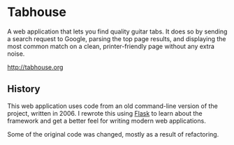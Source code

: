 Tabhouse
========

A web application that lets you find quality guitar tabs. It does so by sending
a search request to Google, parsing the top page results, and displaying the
most common match on a clean, printer-friendly page without any extra noise.

http://tabhouse.org


History
-------

This web application uses code from an old command-line version of the project,
written in 2006. I rewrote this using [Flask](http://flask.pocoo.org) to learn
about the framework and get a better feel for writing modern web applications.

Some of the original code was changed, mostly as a result of refactoring.
